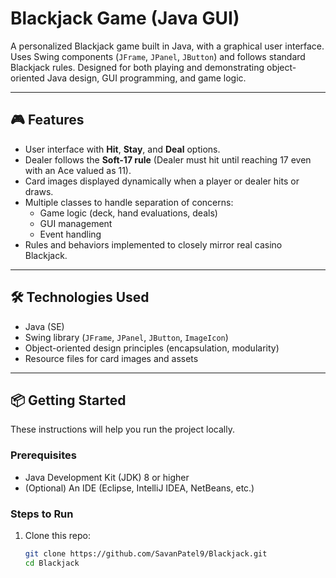 # Blackjack Game (Java GUI)

A personalized Blackjack game built in Java, with a graphical user interface. Uses Swing components (`JFrame`, `JPanel`, `JButton`) and follows standard Blackjack rules. Designed for both playing and demonstrating object-oriented Java design, GUI programming, and game logic.

---

## 🎮 Features

- User interface with **Hit**, **Stay**, and **Deal** options.  
- Dealer follows the **Soft-17 rule** (Dealer must hit until reaching 17 even with an Ace valued as 11).  
- Card images displayed dynamically when a player or dealer hits or draws.  
- Multiple classes to handle separation of concerns:
  - Game logic (deck, hand evaluations, deals)  
  - GUI management  
  - Event handling  
- Rules and behaviors implemented to closely mirror real casino Blackjack.

---

## 🛠️ Technologies Used

- Java (SE)  
- Swing library (`JFrame`, `JPanel`, `JButton`, `ImageIcon`)  
- Object-oriented design principles (encapsulation, modularity)  
- Resource files for card images and assets

---

## 📦 Getting Started

These instructions will help you run the project locally.

### Prerequisites

- Java Development Kit (JDK) 8 or higher  
- (Optional) An IDE (Eclipse, IntelliJ IDEA, NetBeans, etc.)

### Steps to Run

1. Clone this repo:

   ```bash
   git clone https://github.com/SavanPatel9/Blackjack.git
   cd Blackjack
